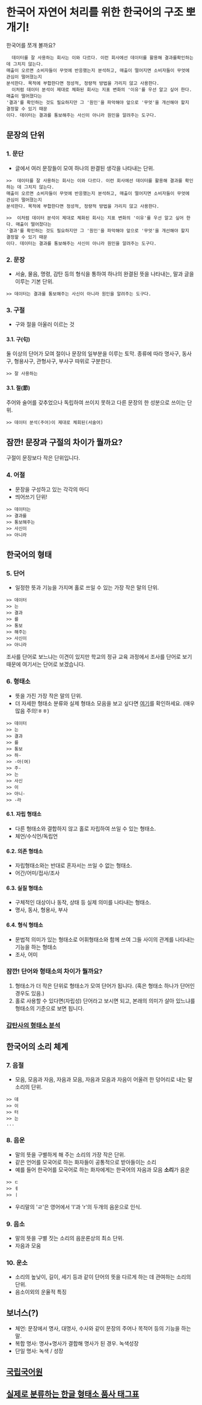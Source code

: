 # 한국어 자연어 처리를 위한 한국어의 구조 뽀개기!
한국어를 쪼개 볼까요?

```
  데이터를 잘 사용하는 회사는 이와 다르다. 이런 회사에선 데이터를 활용해 결과를확인하는 데 그치지 않는다. 
매출이 오르면 소비자들이 무엇에 반응했는지 분석하고, 매출이 떨어지면 소비자들이 무엇에 관심이 떨어졌는지 
분석한다. 목적에 부합한다면 정성적, 정량적 방법을 가리지 않고 사용한다.
  이처럼 데이터 분석이 제대로 체화된 회사는 지표 변화의 '이유'를 우선 알고 싶어 한다. 매출이 떨어졌다는 
'결과'를 확인하는 것도 필요하지만 그 '원인'을 파악해야 앞으로 '무엇'을 개선해야 할지 결정할 수 있기 때문
이다. 데이터는 결과를 통보해주는 사신이 아니라 원인을 알려주는 도구다.
```

## 문장의 단위

### 1. 문단
- 글에서 여러 문장들이 모여 하나의 완결된 생각을 나타내는 단위.

```
>>  데이터를 잘 사용하는 회사는 이와 다르다. 이런 회사에선 데이터를 활용해 결과를 확인하는 데 그치지 않는다. 
매출이 오르면 소비자들이 무엇에 반응했는지 분석하고, 매출이 떨어지면 소비자들이 무엇에 관심이 떨어졌는지 
분석한다. 목적에 부합한다면 정성적, 정량적 방법을 가리지 않고 사용한다.
```
```
>>  이처럼 데이터 분석이 제대로 체화된 회사는 지표 변화의 '이유'를 우선 알고 싶어 한다. 매출이 떨어졌다는 
'결과'를 확인하는 것도 필요하지만 그 '원인'을 파악해야 앞으로 '무엇'을 개선해야 할지 결정할 수 있기 때문
이다. 데이터는 결과를 통보해주는 사신이 아니라 원인을 알려주는 도구다.
```

### 2. 문장
- 서술, 물음, 명령, 감탄 등의 형식을 통하여 하나의 완결된 뜻을 나타내는, 말과 글을 이루는 기본 단위.
```
>> 데이터는 결과를 통보해주는 사신이 아니라 원인을 알려주는 도구다.
```

### 3. 구절
- 구와 절을 아울러 이르는 것
#### 3.1. 구(句)
둘 이상의 단어가 모여 절이나 문장의 일부분을 이루는 토막. 종류에 따라 명사구, 동사구, 형용사구, 관형사구, 부사구 따위로 구분한다.

```
>> 잘 사용하는 
```

#### 3.1. 절(節)
주어와 술어를 갖추었으나 독립하여 쓰이지 못하고 다른 문장의 한 성분으로 쓰이는 단위.

```
>> 데이터 분석(주어)이 제대로 체회된(서술어)
```

## 잠깐! 문장과 구절의 차이가 뭘까요?
구절이 문장보다 작은 단위입니다.

### 4. 어절
- 문장을 구성하고 있는 각각의 마디
- 띄어쓰기 단위!

```
>> 데이터는
>> 결과를
>> 통보해주는
>> 사신이
>> 아니라
```

## 한국어의 형태

### 5. 단어
- 일정한 뜻과 기능을 가지며 홀로 쓰일 수 있는 가장 작은 말의 단위.

```
>> 데이터
>> 는
>> 결과
>> 를
>> 통보
>> 해주는
>> 사신이
>> 아니라
```

조사를 단어로 보느냐는 이견이 있지만 학교의 정규 교육 과정에서 조사를 단어로 보기 때문에 여기서는 단어로 보겠습니다.

### 6. 형태소
- 뜻을 가진 가장 작은 말의 단위.
- 더 자세한 형태소 분류와 실제 형태소 모음을 보고 싶다면 [여기](https://goo.gl/2Qp4xu)를 확인하세요. (매우 많음 주의!ㅎㅎ)

```
>> 데이터
>> 는
>> 결과
>> 를
>> 통보
>> 하-
>> -아(여)
>> 주-
>> 는
>> 사신
>> 이
>> 아니-
>> -라
```

#### 6.1. 자립 형태소
- 다른 형태소와 결합하지 않고 홀로 자립하여 쓰일 수 있는 형태소. 
- 체언/수식언/독립언
#### 6.2. 의존 형태소
- 자립형태소와는 반대로 혼자서는 쓰일 수 없는 형태소.
- 어간/어미/접사/조사
#### 6.3. 실질 형태소
- 구체적인 대상이나 동작, 상태 등 실제 의미를 나타내는 형태소.
- 명사, 동사, 형용사, 부사
#### 6.4. 형식 형태소
- 문법적 의미가 있는 형태소로 어휘형태소와 함께 쓰여 그들 사이의 관계를 나타내는 기능을 하는 형태소
- 조사, 어미

### 잠깐! 단어와 형태소의 차이가 뭘까요?
1. 형태소가 더 작은 단위로 형태소가 모여 단어가 됩니다. (혹은 형태소 하나가 단어인 경우도 있음.)
2. 홀로 사용할 수 있다면(자립성) 단어라고 보시면 되고, 본래의 의미가 살아 있느냐를 형태소의 기준으로 보면 됩니다. 

### [감탄사의 형태소 분석](http://www.korean.go.kr/front/onlineQna/onlineQnaView.do?mn_id=61&qna_seq=120954&pageIndex=1)

## 한국어의 소리 체계

### 7. 음절
- 모음, 모음과 자음, 자음과 모음, 자음과 모음과 자음이 어울려 한 덩어리로 내는 말소리의 단위.

```
>> 데
>> 이
>> 터
>> 는
...
```

### 8. 음운
- 말의 뜻을 구별하게 해 주는 소리의 가장 작은 단위.
- 같은 언어를 모국어로 하는 화자들이 공통적으로 받아들이는 소리
- 예를 들어 한국어를 모국어로 하는 화자에게는 한국어의 자음과 모음 **소리**가 음운

```
>> ㄷ
>> ㅔ
>> ㅣ
```

- 우리말의 'ㄹ'은 영어에서 'l'과 'r'의 두개의 음운으로 인식.

### 9. 음소
- 말의 뜻을 구별 짓는 소리의 음운론상의 최소 단위.
- 자음과 모움

### 10. 운소
- 소리의 높낮이, 길이, 세기 등과 같이 단어의 뜻을 다르게 하는 데 관여하는 소리의 단위.
- 음소이외의 운율적 특징

## 보너스(?)
- 체언: 문장에서 명사, 대명사, 수사와 같이 문장의 주어나 목적어 등의 기능을 하는 말.
- 복합 명사: 명사+명사가 결합해 명사가 된 경우. 녹색성장
- 단일 명사: 녹색 / 성장

## [국립국어원](http://www.korean.go.kr/front/onlineQna/onlineQnaList.do?mn_id=60)
## [실제로 분류하는 한글 형태소 품사 태그표](http://kkma.snu.ac.kr/documents/index.jsp?doc=postag)

  
